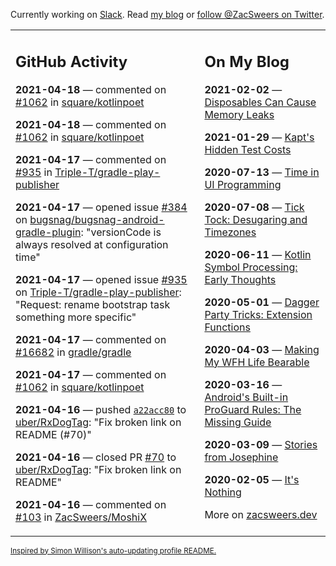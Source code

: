 Currently working on [Slack](https://slack.com/). Read [my blog](https://zacsweers.dev/) or [follow @ZacSweers on Twitter](https://twitter.com/ZacSweers).

<table><tr><td valign="top" width="60%">

## GitHub Activity
<!-- githubActivity starts -->
**2021-04-18** — commented on [#1062](https://github.com/square/kotlinpoet/issues/1062#issuecomment-822022149) in [square/kotlinpoet](https://api.github.com/repos/square/kotlinpoet)

**2021-04-18** — commented on [#1062](https://github.com/square/kotlinpoet/issues/1062#issuecomment-822021382) in [square/kotlinpoet](https://api.github.com/repos/square/kotlinpoet)

**2021-04-17** — commented on [#935](https://github.com/Triple-T/gradle-play-publisher/issues/935#issuecomment-821893979) in [Triple-T/gradle-play-publisher](https://api.github.com/repos/Triple-T/gradle-play-publisher)

**2021-04-17** — opened issue [#384](https://api.github.com/repos/bugsnag/bugsnag-android-gradle-plugin/issues/384) on [bugsnag/bugsnag-android-gradle-plugin](https://api.github.com/repos/bugsnag/bugsnag-android-gradle-plugin): "versionCode is always resolved at configuration time"

**2021-04-17** — opened issue [#935](https://api.github.com/repos/Triple-T/gradle-play-publisher/issues/935) on [Triple-T/gradle-play-publisher](https://api.github.com/repos/Triple-T/gradle-play-publisher): "Request: rename bootstrap task something more specific"

**2021-04-17** — commented on [#16682](https://github.com/gradle/gradle/issues/16682#issuecomment-821880395) in [gradle/gradle](https://api.github.com/repos/gradle/gradle)

**2021-04-17** — commented on [#1062](https://github.com/square/kotlinpoet/issues/1062#issuecomment-821857356) in [square/kotlinpoet](https://api.github.com/repos/square/kotlinpoet)

**2021-04-16** — pushed [`a22acc80`](https://github.com/uber/RxDogTag/commit/a22acc80e831efd8bc3c8918628a83dd86af9f02) to [uber/RxDogTag](https://api.github.com/repos/uber/RxDogTag): "Fix broken link on README (#70)"

**2021-04-16** — closed PR [#70](https://api.github.com/repos/uber/RxDogTag/pulls/70) to [uber/RxDogTag](https://api.github.com/repos/uber/RxDogTag): "Fix broken link on README"

**2021-04-16** — commented on [#103](https://github.com/ZacSweers/MoshiX/issues/103#issuecomment-820916053) in [ZacSweers/MoshiX](https://api.github.com/repos/ZacSweers/MoshiX)
<!-- githubActivity ends -->
</td><td valign="top" width="40%">

## On My Blog
<!-- blog starts -->
**2021-02-02** — [Disposables Can Cause Memory Leaks](https://www.zacsweers.dev/disposables-can-cause-memory-leaks/)

**2021-01-29** — [Kapt's Hidden Test Costs](https://www.zacsweers.dev/kapts-hidden-test-costs/)

**2020-07-13** — [Time in UI Programming](https://www.zacsweers.dev/time-in-ui/)

**2020-07-08** — [Tick Tock: Desugaring and Timezones](https://www.zacsweers.dev/ticktock-desugaring-timezones/)

**2020-06-11** — [Kotlin Symbol Processing: Early Thoughts](https://www.zacsweers.dev/kotlin-symbol-processor-early-thoughts/)

**2020-05-01** — [Dagger Party Tricks: Extension Functions](https://www.zacsweers.dev/dagger-party-tricks-extension-functions/)

**2020-04-03** — [Making My WFH Life Bearable](https://www.zacsweers.dev/making-wfh-life-bearable/)

**2020-03-16** — [Android's Built-in ProGuard Rules: The Missing Guide](https://www.zacsweers.dev/android-proguard-rules/)

**2020-03-09** — [Stories from Josephine](https://www.zacsweers.dev/stories-from-josephine/)

**2020-02-05** — [It's Nothing](https://www.zacsweers.dev/its-nothing/)
<!-- blog ends -->
More on [zacsweers.dev](https://zacsweers.dev/)
</td></tr></table>

<sub><a href="https://simonwillison.net/2020/Jul/10/self-updating-profile-readme/">Inspired by Simon Willison's auto-updating profile README.</a></sub>